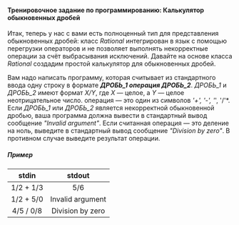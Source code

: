 #### Тренировочное задание по программированию: Калькулятор обыкновенных дробей ####

Итак, теперь у нас с вами есть полноценный тип для представления обыкновенных дробей: класс *Rational* интегрирован в язык с помощью перегрузки операторов и не позволяет выполнять некорректные операции за счёт выбрасывания исключений. Давайте на основе класса *Rational* создадим простой калькулятор для обыкновенных дробей.

Вам надо написать программу, которая считывает из стандартного ввода одну строку в формате ***ДРОБЬ_1 операция ДРОБЬ_2***. *ДРОБЬ_1* и *ДРОБЬ_2* имеют формат *X/Y*, где *X* — целое, а *Y* — целое неотрицательное число. операция — это один из символов *'+', '-', '*', '/'*.
Если *ДРОБЬ_1* или *ДРОБЬ_2* является некорректной обыкновенной дробью, ваша программа должна вывести в стандартный вывод сообщение *"Invalid argument"*. Если считанная операция — это деление на ноль, выведите в стандартный вывод сообщение *"Division by zero"*. В противном случае выведите результат операции.

##### Пример #####
|             stdin              |             stdout             |
|:------------------------------:|:------------------------------:|
| 1/2 + 1/3                      | 5/6                            |
| 1/2 + 5/0                      | Invalid argument               |
| 4/5 / 0/8                      | Division by zero               |
